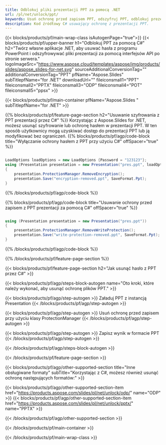 ```yaml
---
title: Odblokuj pliki prezentacji PPT za pomocą .NET
url: /pl/net/unlock/ppt/
keywords: Usuń ochronę przed zapisem PPT, odszyfruj PPT, odblokuj prezentację PPT, usuń ochronę PPT
description: Kod źródłowy C# usuwający ochronę z prezentacji PPT.
---
```


{{< blocks/products/pf/main-wrap-class isAutogenPage="true">}}
{{< blocks/products/pf/upper-banner h1="Odblokuj PPT za pomocą C#" h2="Twórz własne aplikacje .NET, aby usuwać hasła z programu PowerPoint i odszyfrowywać pliki prezentacji za pomocą interfejsów API po stronie serwera." logoImageSrc="https://www.aspose.cloud/templates/aspose/img/products/slides/aspose_slides-for-net.svg" sourceAdditionalConversionTag="" additionalConversionTag="PPT" pfName="Aspose.Slides" subTitlepfName="for .NET" downloadUrl="" fileiconsmall1="PPT" fileiconsmall2="PPTX" fileiconsmall3="ODP" fileiconsmall4="POT" fileiconsmall5="ppsx" >}}

{{< blocks/products/pf/main-container pfName="Aspose.Slides " subTitlepfName="for .NET" >}}

{{% blocks/products/pf/feature-page-section  h2="Usuwanie szyfrowania z PPT prezentacji przez C#" %}}
Korzystając z Aspose.Slides for .NET, możesz usunąć szyfrowanie lub ochronę hasłem w prezentacji PPT. W ten sposób użytkownicy mogą uzyskiwać dostęp do prezentacji PPT lub ją modyfikować bez ograniczeń.
{{% blocks/products/pf/agp/code-block title="Wyłączanie ochrony hasłem z PPT przy użyciu C#" offSpacer="true" %}}

```cs

LoadOptions loadOptions = new LoadOptions {Password = "123123"};
using (Presentation presentation = new Presentation("pres.ppt", loadOptions))
{
    presentation.ProtectionManager.RemoveEncryption();
    presentation.Save("encryption-removed.ppt", SaveFormat.Ppt);
}
```

{{% /blocks/products/pf/agp/code-block %}}

{{% blocks/products/pf/agp/code-block title="Usuwanie ochrony przed zapisem z PPT prezentacji za pomocą C#" offSpacer="true" %}}

```cs

using (Presentation presentation = new Presentation("pres.ppt"))
{
    presentation.ProtectionManager.RemoveWriteProtection();
    presentation.Save("write-protection-removed.ppt", SaveFormat.Ppt);
}
```

{{% /blocks/products/pf/agp/code-block %}}

{{% /blocks/products/pf/feature-page-section %}}

{{< blocks/products/pf/feature-page-section  h2="Jak usunąć hasło z PPT przez C#" >}}

{{< blocks/products/pf/agp/steps-block-autogen name="Oto kroki, które należy wykonać, aby usunąć ochronę plików PPT." >}}

{{< blocks/products/pf/agp/step-autogen >}}
Załaduj PPT z instancją Presentation
{{< /blocks/products/pf/agp/step-autogen >}}

{{< blocks/products/pf/agp/step-autogen >}}
Usuń ochronę przed zapisem przy użyciu klasy ProtectionManager
{{< /blocks/products/pf/agp/step-autogen >}}

{{< blocks/products/pf/agp/step-autogen >}}
Zapisz wynik w formacie PPT
{{< /blocks/products/pf/agp/step-autogen >}}

{{< /blocks/products/pf/agp/steps-block-autogen >}}

{{< /blocks/products/pf/feature-page-section >}}

{{< blocks/products/pf/agp/other-supported-section title="Inne obsługiwane formaty" subTitle="Korzystając z C#, możesz również usunąć ochronę następujących formatów:" >}}

{{< blocks/products/pf/agp/other-supported-section-item href="https://products.aspose.com/slides/pl/net/unlock/odp/" name="ODP" >}}
{{< blocks/products/pf/agp/other-supported-section-item href="https://products.aspose.com/slides/pl/net/unlock/pptx/" name="PPTX" >}}


{{< /blocks/products/pf/agp/other-supported-section >}}

{{< /blocks/products/pf/main-container >}}
    
{{< /blocks/products/pf/main-wrap-class >}}